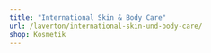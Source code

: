 ```yaml
---
title: "International Skin & Body Care"
url: /laverton/international-skin-und-body-care/
shop: Kosmetik
---
```

